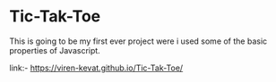 # Tic-Tak-Toe
This is going to be my first ever project were i used some of the basic properties of Javascript.

link:- https://viren-kevat.github.io/Tic-Tak-Toe/
